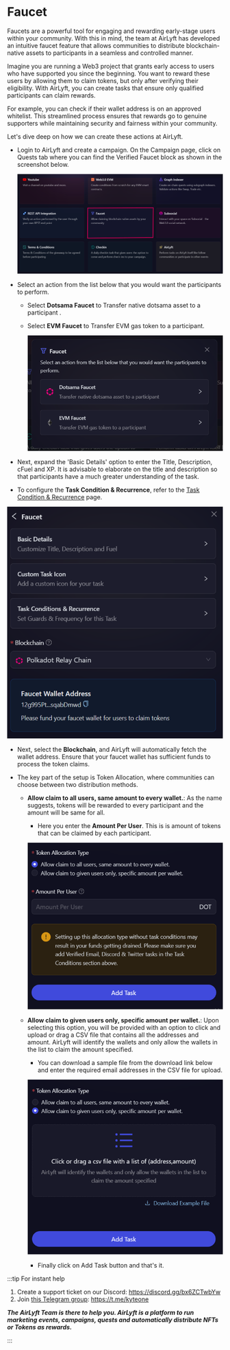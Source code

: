# Faucet

Faucets are a powerful tool for engaging and rewarding early-stage users within your community. With this in mind, the team at AirLyft has developed an intuitive faucet feature that allows communities to distribute blockchain-native assets to participants in a seamless and controlled manner.

Imagine you are running a Web3 project that grants early access to users who have supported you since the beginning. You want to reward these users by allowing them to claim tokens, but only after verifying their eligibility. With AirLyft, you can create tasks that ensure only qualified participants can claim rewards.

For example, you can check if their wallet address is on an approved whitelist. This streamlined process ensures that rewards go to genuine supporters while maintaining security and fairness within your community.

Let's dive deep on how we can create these actions at AirLyft.

- Login to AirLyft and create a campaign. On the Campaign page, click on Quests tab where you can find the Verified Faucet block as shown in the screenshot below.

  ![](../../images/faucetinQuest.png)

- Select an action from the list below that you would want the participants to perform.

  - Select **Dotsama Faucet** to Transfer native dotsama asset to a participant .

  - Select **EVM Faucet** to Transfer EVM gas token to a participant.

    ![](../../images/faucetOptions.png)

- Next, expand the 'Basic Details' option to enter the Title, Description, cFuel and XP. It is advisable to elaborate on the title and description so that participants have a much greater understanding of the task.

- To configure the **Task Condition & Recurrence**, refer to the [Task Condition & Recurrence](../task-condition-and-recurrence.md) page.

![](../../images/faucetBasics.png)

- Next, select the **Blockchain**, and AirLyft will automatically fetch the wallet address. Ensure that your faucet wallet has sufficient funds to process the token claims.

- The key part of the setup is Token Allocation, where communities can choose between two distribution methods.

  - **Allow claim to all users, same amount to every wallet.**: As the name suggests, tokens will be rewarded to every participant and the amount will be same for all.

    - Here you enter the **Amount Per User**. This is is amount of tokens that can be claimed by each participant.

    ![](../../images/faucetToken.png)

  - **Allow claim to given users only, specific amount per wallet.**: Upon selecting this option, you will be provided with an option to click and upload or drag a CSV file that contains all the addresses and amount. AirLyft will identify the wallets and only allow the wallets in the list to claim the amount specified.

    - You can download a sample file from the download link below and enter the required email addresses in the CSV file for upload.

    ![](../../images/faucetCSV.png)

    - Finally click on Add Task button and that's it.

:::tip For instant help

1. Create a support ticket on our Discord: https://discord.gg/bx6ZCTwbYw
2. Join [this Telegram group](https://t.me/kyteone): https://t.me/kyteone

**_The AirLyft Team is there to help you. AirLyft is a platform to run marketing events, campaigns, quests and automatically distribute NFTs or Tokens as rewards._**

:::

